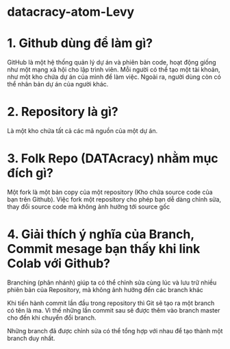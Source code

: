 # datacracy-atom-Levy 
# 1. Github dùng để làm gì?

GitHub là một hệ thống quản lý dự án và phiên bản code, hoạt động giống như một mạng xã hội cho lập trình viên. 
Mỗi người có thể tạo một tài khoản, như một kho chứa dự án của mình để làm việc. Ngoài ra, người dùng còn có thể nhân bản dự án của người khác. 

# 2. Repository là gì?

Là một kho chứa tất cả các mã nguồn của một dự án. 

# 3. Folk Repo (DATAcracy) nhằm mục đích gì? 

Một fork là một bản copy của một repository (Kho chứa source code của bạn trên Github). 
Việc fork một repository cho phép bạn dễ dàng chỉnh sửa, thay đổi source code mà không ảnh hưởng tới source gốc

# 4. Giải thích ý nghĩa của Branch, Commit mesage bạn thấy khi link Colab với Github?

Branching (phân nhánh) giúp ta có thể chỉnh sửa cùng lúc và lưu trữ nhiều phiên bản của Repository, mà không ảnh hưởng đến các branch khác

Khi tiến hành commit lần đầu trong repository thì Git sẽ tạo ra một branch có tên là ma. Vì thế những lần commit sau sẽ được thêm vào branch master cho đến khi chuyển đổi branch.

Những branch đã được chỉnh sửa có thể tổng hợp với nhau để tạo thành một branch duy nhất.


